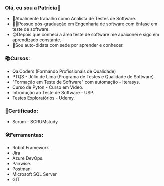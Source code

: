 ### Olá, eu sou a Patrícia👋

-  🚀Atualmente trabalho como Analista de Testes de Software.
- 👩‍🎓Possuo pós-graduação em Engenharia de software com ênfase em teste de software.
- 😍Depois que conheci a área teste de software me apaixonei e sigo em aprendizado constante.
- 🤯Sou auto-didata com sede por aprender e conhecer.


### 📚Cursos:

- Qa.Coders  (Formando Profissionais de Qualidade)
- PTQS - Júlio de Lima (Programa de Testes e Qualidade de Software)
- "Formação em Teste de Software" com automação - Iterasys.
- Curso de Pyton - Curso em Vídeo.
- Introdução ao Teste de Software - USP.
- Testes Exploratórios - Udemy.


### 📘Certificado:

- Scrum - SCRUMstudy


### 🛠️Ferramentas:

- Robot Framework
- Jira
- Azure DevOps.
- Pairwise.
-  Postman
-   Microsoft  SQL Server
-   GIT


